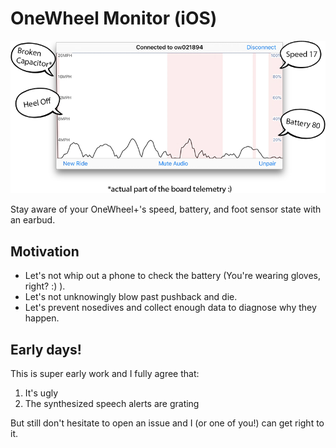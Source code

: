 # OneWheel Monitor (iOS)

![Screenshot](/Art/screen.png?raw=true)

Stay aware of your OneWheel+'s speed, battery, and foot sensor state with an earbud.

## Motivation

+ Let's not whip out a phone to check the battery (You're wearing gloves, right? :) ).
+ Let's not unknowingly blow past pushback and die.
+ Let's prevent nosedives and collect enough data to diagnose why they happen.

## Early days!

This is super early work and I fully agree that:

1. It's ugly
2. The synthesized speech alerts are grating

But still don't hesitate to open an issue and I (or one of you!) can get right to it.
